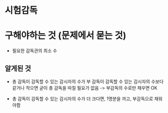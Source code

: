 # 시험감독

# 구해야하는 것 (문제에서 묻는 것)

- 필요한 감독관의 최소 수

## 알게된 것

- 총 감독이 감독할 수 있는 감시자의 수가 부 감독이 감독할 수 있는 감시자의 수보다 같거나 작으면 굳이 총 감독을 따질 필요가 없음 -> 부감독의 수로만 채우면 OK

- 총 감독이 감독할 수 있는 감시자의 수가 더 크다면, 1명분을 까고, 부감독으로 채워야함
